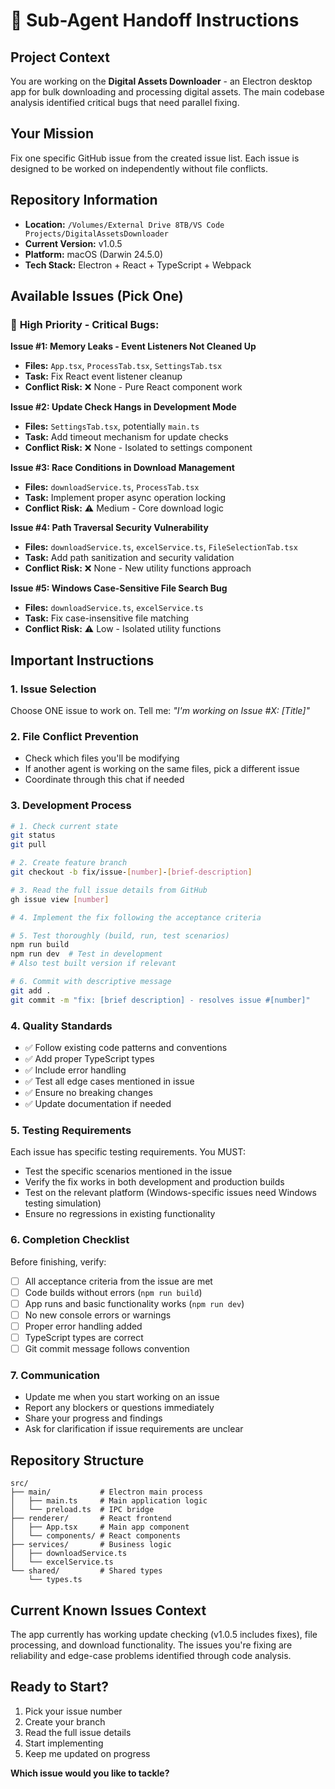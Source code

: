 # 🤖 Sub-Agent Handoff Instructions

## Project Context
You are working on the **Digital Assets Downloader** - an Electron desktop app for bulk downloading and processing digital assets. The main codebase analysis identified critical bugs that need parallel fixing.

## Your Mission
Fix one specific GitHub issue from the created issue list. Each issue is designed to be worked on independently without file conflicts.

## Repository Information
- **Location:** `/Volumes/External Drive 8TB/VS Code Projects/DigitalAssetsDownloader`
- **Current Version:** v1.0.5
- **Platform:** macOS (Darwin 24.5.0)
- **Tech Stack:** Electron + React + TypeScript + Webpack

## Available Issues (Pick One)

### 🔴 **High Priority - Critical Bugs:**

**Issue #1: Memory Leaks - Event Listeners Not Cleaned Up**
- **Files:** `App.tsx`, `ProcessTab.tsx`, `SettingsTab.tsx`
- **Task:** Fix React event listener cleanup
- **Conflict Risk:** ❌ None - Pure React component work

**Issue #2: Update Check Hangs in Development Mode**  
- **Files:** `SettingsTab.tsx`, potentially `main.ts`
- **Task:** Add timeout mechanism for update checks
- **Conflict Risk:** ❌ None - Isolated to settings component

**Issue #3: Race Conditions in Download Management**
- **Files:** `downloadService.ts`, `ProcessTab.tsx`
- **Task:** Implement proper async operation locking
- **Conflict Risk:** ⚠️ Medium - Core download logic

**Issue #4: Path Traversal Security Vulnerability**
- **Files:** `downloadService.ts`, `excelService.ts`, `FileSelectionTab.tsx`
- **Task:** Add path sanitization and security validation
- **Conflict Risk:** ❌ None - New utility functions approach

**Issue #5: Windows Case-Sensitive File Search Bug**
- **Files:** `downloadService.ts`, `excelService.ts`
- **Task:** Fix case-insensitive file matching
- **Conflict Risk:** ⚠️ Low - Isolated utility functions

## Important Instructions

### 1. **Issue Selection**
Choose ONE issue to work on. Tell me: *"I'm working on Issue #X: [Title]"*

### 2. **File Conflict Prevention**
- Check which files you'll be modifying
- If another agent is working on the same files, pick a different issue
- Coordinate through this chat if needed

### 3. **Development Process**
```bash
# 1. Check current state
git status
git pull

# 2. Create feature branch
git checkout -b fix/issue-[number]-[brief-description]

# 3. Read the full issue details from GitHub
gh issue view [number]

# 4. Implement the fix following the acceptance criteria

# 5. Test thoroughly (build, run, test scenarios)
npm run build
npm run dev  # Test in development
# Also test built version if relevant

# 6. Commit with descriptive message
git add .
git commit -m "fix: [brief description] - resolves issue #[number]"
```

### 4. **Quality Standards**
- ✅ Follow existing code patterns and conventions
- ✅ Add proper TypeScript types
- ✅ Include error handling
- ✅ Test all edge cases mentioned in issue
- ✅ Ensure no breaking changes
- ✅ Update documentation if needed

### 5. **Testing Requirements**
Each issue has specific testing requirements. You MUST:
- Test the specific scenarios mentioned in the issue
- Verify the fix works in both development and production builds
- Test on the relevant platform (Windows-specific issues need Windows testing simulation)
- Ensure no regressions in existing functionality

### 6. **Completion Checklist**
Before finishing, verify:
- [ ] All acceptance criteria from the issue are met
- [ ] Code builds without errors (`npm run build`)
- [ ] App runs and basic functionality works (`npm run dev`)
- [ ] No new console errors or warnings
- [ ] Proper error handling added
- [ ] TypeScript types are correct
- [ ] Git commit message follows convention

### 7. **Communication**
- Update me when you start working on an issue
- Report any blockers or questions immediately  
- Share your progress and findings
- Ask for clarification if issue requirements are unclear

## Repository Structure
```
src/
├── main/           # Electron main process
│   ├── main.ts     # Main application logic
│   └── preload.ts  # IPC bridge
├── renderer/       # React frontend
│   ├── App.tsx     # Main app component
│   └── components/ # React components
├── services/       # Business logic
│   ├── downloadService.ts
│   └── excelService.ts
└── shared/         # Shared types
    └── types.ts
```

## Current Known Issues Context
The app currently has working update checking (v1.0.5 includes fixes), file processing, and download functionality. The issues you're fixing are reliability and edge-case problems identified through code analysis.

## Ready to Start?
1. Pick your issue number
2. Create your branch  
3. Read the full issue details
4. Start implementing
5. Keep me updated on progress

**Which issue would you like to tackle?**